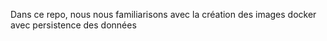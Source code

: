 
Dans ce repo, nous nous familiarisons avec la création des images docker avec persistence des données 